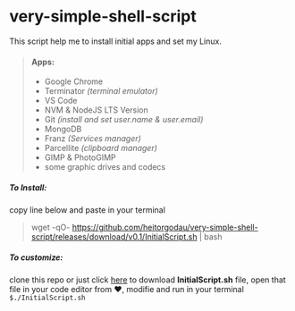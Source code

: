 # very-simple-shell-script
This script help me to install initial apps and set my Linux.
> #### Apps:
> - Google Chrome
> - Terminator _(terminal emulator)_
> - VS Code
> - NVM & NodeJS LTS Version
> - Git _(install and set user.name & user.email)_
> - MongoDB
> - Franz _(Services manager)_
> - Parcellite _(clipboard manager)_
> - GIMP & PhotoGIMP
> - some graphic drives and codecs

##### To Install:
copy line below and paste in your terminal
> wget -qO- https://github.com/heitorgodau/very-simple-shell-script/releases/download/v0.1/InitialScript.sh | bash

##### To customize: 
clone this repo or just click [here](https://github.com/heitorgodau/very-simple-shell-script/releases/download/v0.1/InitialScript.sh) to download **InitialScript.sh** file, open that file in your code editor from :heart:, modifie and run in your terminal `$./InitialScript.sh`
